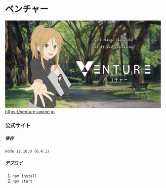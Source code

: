 # ベンチャー

![char](char.jpg?raw=true "char")
https://venture-anime.jp

### 公式サイト

##### 依存

`node 12.10.0 (6.4.1)`

##### デプロイ

1. `npm install`
1. `npm start`
